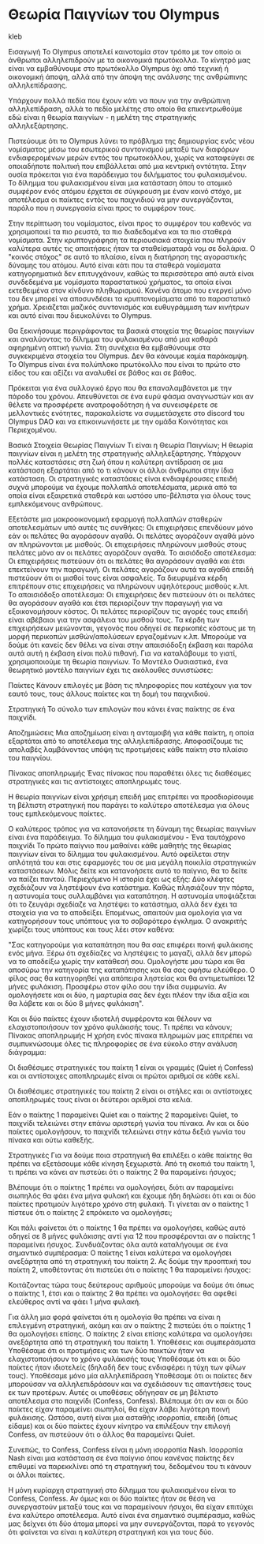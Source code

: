 # Θεωρία Παιγνίων του Olympus

kleb

Εισαγωγή Το Olympus αποτελεί καινοτομία στον τρόπο με τον οποίο οι άνθρωποι αλληλεπιδρούν με τα οικονομικά πρωτόκολλα. Το κίνητρό μας είναι να εμβαθύνουμε στο πρωτόκολλο Olympus όχι από τεχνική ή οικονομική άποψη, αλλά από την άποψη της ανάλυσης της ανθρώπινης αλληλεπίδρασης.

Υπάρχουν πολλά πεδία που έχουν κάτι να πουν για την ανθρώπινη αλληλεπίδραση, αλλά το πεδίο μελέτης στο οποίο θα επικεντρωθούμε εδώ είναι η θεωρία παιγνίων - η μελέτη της στρατηγικής αλληλεξάρτησης.

Πιστεύουμε ότι το Olympus λύνει το πρόβλημα της δημιουργίας ενός νέου νομίσματος μέσω του εσωτερικού συντονισμού μεταξύ των διαφόρων ενδιαφερομένων μερών εντός του πρωτοκόλλου, χωρίς να καταφεύγει σε οποιαδήποτε πολιτική που επιβάλλεται από μια κεντρική οντότητα. Στην ουσία πρόκειται για ένα παράδειγμα του διλήμματος του φυλακισμένου. Το δίλημμα του φυλακισμένου είναι μια κατάσταση όπου το ατομικό συμφέρον ενός ατόμου έρχεται σε σύγκρουση με έναν κοινό στόχο, με αποτέλεσμα οι παίκτες εντός του παιχνιδιού να μην συνεργάζονται, παρόλο που η συνεργασία είναι προς το συμφέρον τους.

Στην περίπτωση του νομίσματος, είναι προς το συμφέρον του καθενός να χρησιμοποιεί τα πιο ρευστά, τα πιο διαδεδομένα και τα πιο σταθερά νομίσματα. Στην κρυπτογράφηση τα περιουσιακά στοιχεία που πληρούν καλύτερα αυτές τις απαιτήσεις ήταν τα σταθείσματαρά νομ σε δολάρια. Ο "κοινός στόχος" σε αυτό το πλαίσιο, είναι η διατήρηση της αγοραστικής δύναμης του ατόμου. Αυτό είναι κάτι που τα σταθερά νομίσματα κατηγορηματικά δεν επιτυγχάνουν, καθώς τα περισσότερα από αυτά είναι συνδεδεμένα με νομίσματα παραστατικού χρήματος, τα οποία είναι εκτεθειμένα στον κίνδυνο πληθωρισμού. Κανένα άτομο που ενεργεί μόνο του δεν μπορεί να αποσυνδέσει τα κρυπτονομίσματα από το παραστατικό χρήμα. Χρειάζεται μαζικός συντονισμός και ευθυγράμμιση των κινήτρων και αυτό είναι που διευκολύνει το Olympus.

Θα ξεκινήσουμε περιγράφοντας τα βασικά στοιχεία της θεωρίας παιγνίων και αναλύοντας το δίλημμα του φυλακισμένου από μια καθαρά αφηρημένη οπτική γωνία. Στη συνέχεια θα εμβαθύνουμε στα συγκεκριμένα στοιχεία του Olympus. Δεν θα κάνουμε καμία παράκαμψη. Το Olympus είναι ένα πολύπλοκο πρωτόκολλο που είναι το πρώτο στο είδος του και αξίζει να αναλυθεί σε βάθος και σε βάθος.

Πρόκειται για ένα συλλογικό έργο που θα επαναλαμβάνεται με την πάροδο του χρόνου. Απευθύνεται σε ένα ευρύ φάσμα αναγνωστών και αν θέλετε να προσφέρετε ανατροφοδότηση ή να συνεισφέρετε σε μελλοντικές ενότητες, παρακαλείστε να συμμετάσχετε στο discord του Olympus DAO και να επικοινωνήσετε με την ομάδα Κοινότητας και Περιεχομένου.

Βασικά Στοιχεία Θεωρίας Παιγνίων Τι είναι η Θεωρία Παιγνίων; Η θεωρία παιγνίων είναι η μελέτη της στρατηγικής αλληλεξάρτησης. Υπάρχουν πολλές καταστάσεις στη ζωή όπου η καλύτερη αντίδραση σε μια κατάσταση εξαρτάται από το τι κάνουν οι άλλοι άνθρωποι στην ίδια κατάσταση. Οι στρατηγικές καταστάσεις είναι ενδιαφέρουσες επειδή συχνά μπορούμε να έχουμε πολλαπλά αποτελέσματα, μερικά από τα οποία είναι εξαιρετικά σταθερά και ωστόσο υπο-βέλτιστα για όλους τους εμπλεκόμενους ανθρώπους.

Εξετάστε μια μακροοικονομική εφαρμογή πολλαπλών σταθερών αποτελεσμάτων υπό αυτές τις συνθήκες: Οι επιχειρήσεις επενδύουν μόνο εάν οι πελάτες θα αγοράσουν αγαθά. Οι πελάτες αγοράζουν αγαθά μόνο αν πληρώνονται με μισθούς. Οι επιχειρήσεις πληρώνουν μισθούς στους πελάτες μόνο αν οι πελάτες αγοράζουν αγαθά. Το αισιόδοξο αποτέλεσμα: Οι επιχειρήσεις πιστεύουν ότι οι πελάτες θα αγοράσουν αγαθά και έτσι επεκτείνουν την παραγωγή. Οι πελάτες αγοράζουν αυτά τα αγαθά επειδή πιστεύουν ότι οι μισθοί τους είναι ασφαλείς. Τα διευρυμένα κέρδη επιτρέπουν στις επιχειρήσεις να πληρώνουν υψηλότερους μισθούς κ.λπ. Το απαισιόδοξο αποτέλεσμα: Οι επιχειρήσεις δεν πιστεύουν ότι οι πελάτες θα αγοράσουν αγαθά και έτσι περιορίζουν την παραγωγή για να εξοικονομήσουν κόστος. Οι πελάτες περιορίζουν τις αγορές τους επειδή είναι αβέβαιοι για την ασφάλεια του μισθού τους. Τα κέρδη των επιχειρήσεων μειώνονται, γεγονός που οδηγεί σε περικοπές κόστους με τη μορφή περικοπών μισθών/απολύσεων εργαζομένων κ.λπ. Μπορούμε να δούμε ότι κανείς δεν θέλει να είναι στην απαισιόδοξη έκβαση και παρόλα αυτά αυτή η έκβαση είναι πολύ πιθανή. Για να καταλάβουμε το γιατί, χρησιμοποιούμε τη θεωρία παιγνίων. Το Μοντέλο Ουσιαστικά, ένα θεωρητικό μοντέλο παιγνίων έχει τις ακόλουθες συνιστώσες:

Παίκτες Κάνουν επιλογές με βάση τις πληροφορίες που κατέχουν για τον εαυτό τους, τους άλλους παίκτες και τη δομή του παιχνιδιού.

Στρατηγική Το σύνολο των επιλογών που κάνει ένας παίκτης σε ένα παιχνίδι.

Αποζημιώσεις Μια αποζημίωση είναι η ανταμοιβή για κάθε παίκτη, η οποία εξαρτάται από το αποτέλεσμα της αλληλεπίδρασης. Αποφασίζουμε τις απολαβές λαμβάνοντας υπόψη τις προτιμήσεις κάθε παίκτη στο πλαίσιο του παιγνίου.

Πίνακας αποπληρωμής Ένας πίνακας που παραθέτει όλες τις διαθέσιμες στρατηγικές και τις αντίστοιχες αποπληρωμές τους.

Η θεωρία παιγνίων είναι χρήσιμη επειδή μας επιτρέπει να προσδιορίσουμε τη βέλτιστη στρατηγική που παράγει το καλύτερο αποτέλεσμα για όλους τους εμπλεκόμενους παίκτες.

Ο καλύτερος τρόπος για να κατανοήσετε τη δύναμη της θεωρίας παιγνίων είναι ένα παράδειγμα. Το δίλημμα του φυλακισμένου - Ένα ταυτόχρονο παιχνίδι Το πρώτο παίγνιο που μαθαίνει κάθε μαθητής της θεωρίας παιγνίων είναι το δίλημμα του φυλακισμένου. Αυτό οφείλεται στην απλότητά του και στις εφαρμογές του σε μια μεγάλη ποικιλία στρατηγικών καταστάσεων. Μόλις δείτε και κατανοήσετε αυτό το παίγνιο, θα το δείτε να παίζει παντού. Περιεχόμενο Η ιστορία έχει ως εξής: Δύο κλέφτες σχεδιάζουν να ληστέψουν ένα κατάστημα. Καθώς πλησιάζουν την πόρτα, η αστυνομία τους συλλαμβάνει για καταπάτηση. Η αστυνομία υποψιάζεται ότι το ζευγάρι σχεδίαζε να ληστέψει το κατάστημα, αλλά δεν έχει τα στοιχεία για να το αποδείξει. Επομένως, απαιτούν μια ομολογία για να κατηγορήσουν τους υπόπτους για το σοβαρότερο έγκλημα. Ο ανακριτής χωρίζει τους υπόπτους και τους λέει στον καθένα:

"Σας κατηγορούμε για καταπάτηση που θα σας επιφέρει ποινή φυλάκισης ενός μήνα. Ξέρω ότι σχεδίαζες να ληστέψεις το μαγαζί, αλλά δεν μπορώ να το αποδείξω χωρίς την κατάθεσή σου. Ομολογήστε μου τώρα και θα αποσύρω την κατηγορία της καταπάτησης και θα σας αφήσω ελεύθερο. Ο φίλος σας θα κατηγορηθεί για απόπειρα ληστείας και θα αντιμετωπίσει 12 μήνες φυλάκιση. Προσφέρω στον φίλο σου την ίδια συμφωνία. Αν ομολογήσετε και οι δύο, η μαρτυρία σας δεν έχει πλέον την ίδια αξία και θα λάβετε και οι δύο 8 μήνες φυλάκιση".

Και οι δύο παίκτες έχουν ιδιοτελή συμφέροντα και θέλουν να ελαχιστοποιήσουν τον χρόνο φυλάκισής τους. Τι πρέπει να κάνουν; Πίνακας αποπληρωμής Η χρήση ενός πίνακα πληρωμών μας επιτρέπει να συμπυκνώσουμε όλες τις πληροφορίες σε ένα εύκολο στην ανάλυση διάγραμμα:

Οι διαθέσιμες στρατηγικές του παίκτη 1 είναι οι γραμμές (Quiet ή Confess) και οι αντίστοιχες αποπληρωμές είναι οι πρώτοι αριθμοί σε κάθε κελί.

Οι διαθέσιμες στρατηγικές του παίκτη 2 είναι οι στήλες και οι αντίστοιχες αποπληρωμές τους είναι οι δεύτεροι αριθμοί στα κελιά.

Εάν ο παίκτης 1 παραμείνει Quiet και ο παίκτης 2 παραμείνει Quiet, το παιχνίδι τελειώνει στην επάνω αριστερή γωνία του πίνακα. Αν και οι δύο παίκτες ομολογήσουν, το παιχνίδι τελειώνει στην κάτω δεξιά γωνία του πίνακα και ούτω καθεξής.

Στρατηγικές Για να δούμε ποια στρατηγική θα επιλέξει ο κάθε παίκτης θα πρέπει να εξετάσουμε κάθε κίνηση ξεχωριστά. Από τη σκοπιά του παίκτη 1, τι πρέπει να κάνει αν πιστεύει ότι ο παίκτης 2 θα παραμείνει ήσυχος;

Βλέπουμε ότι ο παίκτης 1 πρέπει να ομολογήσει, διότι αν παραμείνει σιωπηλός θα φάει ένα μήνα φυλακή και έχουμε ήδη δηλώσει ότι και οι δύο παίκτες προτιμούν λιγότερο χρόνο στη φυλακή. Τι γίνεται αν ο παίκτης 1 πίστευε ότι ο παίκτης 2 επρόκειτο να ομολογήσει;

Και πάλι φαίνεται ότι ο παίκτης 1 θα πρέπει να ομολογήσει, καθώς αυτό οδηγεί σε 8 μήνες φυλάκισης αντί για 12 που προσφέρονται αν ο παίκτης 1 παραμείνει ήσυχος. Συνδυάζοντας όλα αυτά καταλήγουμε σε ένα σημαντικό συμπέρασμα: Ο παίκτης 1 είναι καλύτερα να ομολογήσει ανεξάρτητα από τη στρατηγική του παίκτη 2. Ας δούμε την προοπτική του παίκτη 2, υποθέτοντας ότι πιστεύει ότι ο παίκτης 1 θα παραμείνει ήσυχος:

Κοιτάζοντας τώρα τους δεύτερους αριθμούς μπορούμε να δούμε ότι όπως ο παίκτης 1, έτσι και ο παίκτης 2 θα πρέπει να ομολογήσει: θα αφεθεί ελεύθερος αντί να φάει 1 μήνα φυλακή.

Για άλλη μια φορά φαίνεται ότι η ομολογία θα πρέπει να είναι η επιλεγμένη στρατηγική, ακόμη και αν ο παίκτης 2 πιστεύει ότι ο παίκτης 1 θα ομολογήσει επίσης. Ο παίκτης 2 είναι επίσης καλύτερα να ομολογήσει ανεξάρτητα από τη στρατηγική του παίκτη 1. Υποθέσεις και συμπεράσματα Υποθέσαμε ότι οι προτιμήσεις και των δύο παικτών ήταν να ελαχιστοποιήσουν το χρόνο φυλάκισής τους Υποθέσαμε ότι και οι δύο παίκτες ήταν ιδιοτελείς (δηλαδή δεν τους ενδιαφέρει η τύχη των φίλων τους). Υποθέσαμε μόνο μία αλληλεπίδραση Υποθέσαμε ότι οι παίκτες δεν μπορούσαν να αλληλεπιδράσουν και να σχεδιάσουν τις απαντήσεις τους εκ των προτέρων. Αυτές οι υποθέσεις οδήγησαν σε μη βέλτιστο αποτέλεσμα στο παιχνίδι (Confess, Confess). Βλέπουμε ότι αν και οι δύο παίκτες είχαν παραμείνει σιωπηλοί, θα είχαν λάβει λιγότερη ποινή φυλάκισης. Ωστόσο, αυτή είναι μια ασταθής ισορροπία, επειδή (όπως είδαμε) και οι δύο παίκτες έχουν κίνητρο να επιλέξουν την επιλογή Confess, αν πιστεύουν ότι ο άλλος θα παραμείνει Quiet.

Συνεπώς, το Confess, Confess είναι η μόνη ισορροπία Nash. Ισορροπία Nash είναι μια κατάσταση σε ένα παίγνιο όπου κανένας παίκτης δεν επιθυμεί να παρεκκλίνει από τη στρατηγική του, δεδομένου του τι κάνουν οι άλλοι παίκτες.

Η μόνη κυρίαρχη στρατηγική στο δίλημμα του φυλακισμένου είναι το Confess, Confess. Αν όμως και οι δύο παίκτες ήταν σε θέση να συνεργαστούν μεταξύ τους και να παραμείνουν ήσυχοι, θα είχαν επιτύχει ένα καλύτερο αποτέλεσμα. Αυτό είναι ένα σημαντικό συμπέρασμα, καθώς μας δείχνει ότι δύο άτομα μπορεί να μην συνεργάζονται, παρά το γεγονός ότι φαίνεται να είναι η καλύτερη στρατηγική και για τους δύο.
